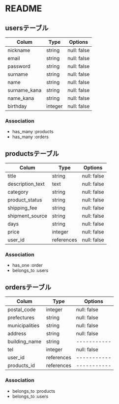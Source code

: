# README

## usersテーブル

| Colum            | Type       | Options     |
| ---------------- | ---------- | ----------- |
| nickname         | string     | null: false |
| email            | string     | null: false |
| password         | string     | null: false |
| surname          | string     | null: false |
| name             | string     | null: false |
| surname_kana     | string     | null: false |
| name_kana        | string     | null: false |
| birthday         | integer    | null: false |

### Association

- has_many :products
- has_many :orders


## productsテーブル

| Colum            | Type       | Options     |
| ---------------- | ---------- | ----------- |
| title            | string     | null: false |
| description_text | text       | null: false |
| category         | string     | null: false |
| product_status   | string     | null: false |
| shipping_fee     | string     | null: false |
| shipment_source  | string     | null: false |
| days             | string     | null: false |
| price            | integer    | null: false |
| user_id          | references | null: false |

### Association

- has_one   :order
- belongs_to :users


## ordersテーブル

| Colum            | Type       | Options     |
| ---------------- | ---------- | ----------- |
| postal_code      | integer    | null: false |
| prefectures      | string     | null: false |
| municipalities   | string     | null: false |
| address          | string     | null: false |
| building_name    | string     | ----------- |
| tel              | integer    | null: false |
| user_id          | references | ----------- |
| products_id      | references | ----------- |

### Association

- belongs_to :products
- belongs_to :users